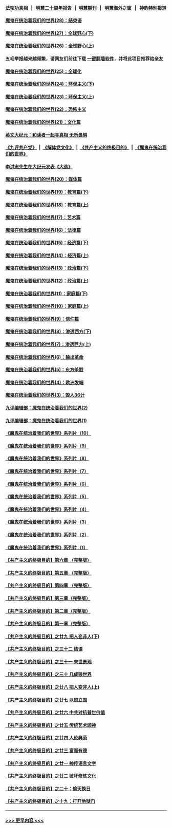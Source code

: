 #### [法轮功真相](https://github.com/gfw-breaker/truth/blob/master/README.md?t=0) &nbsp;&nbsp;|&nbsp;&nbsp; [明慧二十周年报告](https://github.com/gfw-breaker/mh-reports/blob/master/README.md?t=0) &nbsp;&nbsp;|&nbsp;&nbsp;[明慧期刊](https://github.com/gfw-breaker/mh-qikan) &nbsp;&nbsp;|&nbsp;&nbsp; [明慧海外之窗](https://github.com/gfw-breaker/mh-news/blob/master/README.md?t=0) &nbsp;&nbsp;|&nbsp;&nbsp; [神韵特别报道](https://github.com/gfw-breaker/mh-news/blob/master/shenyun.md?t=0)
#### [魔鬼在统治着我们的世界(28)：结束语](../pages/nsc422/n10936246.md?t=06260901) 
#### [魔鬼在统治着我们的世界(27)：全球野心(下)](../pages/nsc422/n10928319.md?t=06260901) 
#### [魔鬼在统治着我们的世界(26)：全球野心(上)](../pages/nsc422/n10900318.md?t=06260901) 
#### 五毛举报越来越频繁，请网友们前往下载 [一键翻墙软件](https://github.com/gfw-breaker/ssr-accounts)，并将此项目推荐给亲友
#### [魔鬼在统治着我们的世界(25)：全球化](../pages/nsc422/n10788205.md?t=06260901) 
#### [魔鬼在统治着我们的世界(24)：环保主义(下)](../pages/nsc422/n10695307.md?t=06260901) 
#### [魔鬼在统治着我们的世界(23)：环保主义(上)](../pages/nsc422/n10688613.md?t=06260901) 
#### [魔鬼在统治着我们的世界(22)：恐怖主义](../pages/nsc422/n10614727.md?t=06260901) 
#### [魔鬼在统治着我们的世界(21)：文化篇](../pages/nsc422/n10597706.md?t=06260901) 
#### [英文大纪元：和读者一起寻真相 无所畏惧](../pages/nsc422/n12542027.md?t=06260901) 
#### [《九评共产党》](https://github.com/begood0513/9ping.md/blob/master/README.md) &nbsp;|&nbsp; [《解体党文化》](../../../../jtdwh.md/blob/master/README.md)  &nbsp;|&nbsp; [《共产主义的终极目的》](../../../../gczydzjmd.md/blob/master/README.md) &nbsp;|&nbsp; [《魔鬼在统治我们的世界》](../../../../mgztzwmdsj.md/blob/master/README.md) 
#### [李洪志先生在大纪元发表《大选》](../pages/nsc422/n12534746.md?t=06260901) 
#### [魔鬼在统治着我们的世界(20)：媒体篇](../pages/nsc422/n10586579.md?t=06260901) 
#### [魔鬼在统治着我们的世界(19)：教育篇(下)](../pages/nsc422/n10564808.md?t=06260901) 
#### [魔鬼在统治着我们的世界(18)：教育篇(上)](../pages/nsc422/n10526970.md?t=06260901) 
#### [魔鬼在统治着我们的世界(17)：艺术篇](../pages/nsc422/n10499093.md?t=06260901) 
#### [魔鬼在统治着我们的世界(16)：法律篇](../pages/nsc422/n10485969.md?t=06260901) 
#### [魔鬼在统治着我们的世界(15)：经济篇(下)](../pages/nsc422/n10469975.md?t=06260901) 
#### [魔鬼在统治着我们的世界(14)：经济篇(上)](../pages/nsc422/n10457370.md?t=06260901) 
#### [魔鬼在统治着我们的世界(13)：政治篇(下)](../pages/nsc422/n10448270.md?t=06260901) 
#### [魔鬼在统治着我们的世界(12)：政治篇(上)](../pages/nsc422/n10444576.md?t=06260901) 
#### [魔鬼在统治着我们的世界(11)：家庭篇(下)](../pages/nsc422/n10440961.md?t=06260901) 
#### [魔鬼在统治着我们的世界(10)：家庭篇(上)](../pages/nsc422/n10435448.md?t=06260901) 
#### [魔鬼在统治着我们的世界(9)：信仰篇](../pages/nsc422/n10432159.md?t=06260901) 
#### [魔鬼在统治着我们的世界(8)：渗透西方(下)](../pages/nsc422/n10429603.md?t=06260901) 
#### [魔鬼在统治着我们的世界(7)：渗透西方(上)](../pages/nsc422/n10426013.md?t=06260901) 
#### [魔鬼在统治着我们的世界(6)：输出革命](../pages/nsc422/n10421536.md?t=06260901) 
#### [魔鬼在统治着我们的世界(5)：东方杀戮](../pages/nsc422/n10417707.md?t=06260901) 
#### [魔鬼在统治着我们的世界(4)：欧洲发端](../pages/nsc422/n10414890.md?t=06260901) 
#### [魔鬼在统治着我们的世界(3)：毁人36计](../pages/nsc422/n10411583.md?t=06260901) 
#### [九评编辑部：魔鬼在统治着我们的世界(2)](../pages/nsc422/n10410036.md?t=06260901) 
#### [九评编辑部：魔鬼在统治着我们的世界(1)](../pages/nsc422/n10406825.md?t=06260901) 
#### [《魔鬼在统治着我们的世界》系列片（10）](../pages/nsc422/n12292670.md?t=06260901) 
#### [《魔鬼在统治着我们的世界》系列片（9）](../pages/nsc422/n12290859.md?t=06260901) 
#### [《魔鬼在统治着我们的世界》系列片（8）](../pages/nsc422/n12287445.md?t=06260901) 
#### [《魔鬼在统治着我们的世界》系列片（7）](../pages/nsc422/n12283425.md?t=06260901) 
#### [《魔鬼在统治着我们的世界》系列片（6）](../pages/nsc422/n12282314.md?t=06260901) 
#### [《魔鬼在统治着我们的世界》系列片（5）](../pages/nsc422/n12281419.md?t=06260901) 
#### [《魔鬼在统治着我们的世界》系列片（4）](../pages/nsc422/n12274024.md?t=06260901) 
#### [《魔鬼在统治着我们的世界》系列片（3）](../pages/nsc422/n12271322.md?t=06260901) 
#### [《魔鬼在统治着我们的世界》系列片（2）](../pages/nsc422/n12269049.md?t=06260901) 
#### [《魔鬼在统治着我们的世界》系列片（1）](../pages/nsc422/n12267575.md?t=06260901) 
#### [【共产主义的终极目的】第六章 （完整版）](../pages/nsc422/n11428913.md?t=06260901) 
#### [【共产主义的终极目的】第五章 （完整版）](../pages/nsc422/n11428912.md?t=06260901) 
#### [【共产主义的终极目的】第四章 （完整版）](../pages/nsc422/n11428907.md?t=06260901) 
#### [【共产主义的终极目的】第三章（完整版）](../pages/nsc422/n11428848.md?t=06260901) 
#### [【共产主义的终极目的】第二章（完整版）](../pages/nsc422/n11428831.md?t=06260901) 
#### [【共产主义的终极目的】第一章（完整版）](../pages/nsc422/n11417651.md?t=06260901) 
#### [【共产主义的终极目的】之廿九 把人变非人(下)](../pages/nsc422/n11344140.md?t=06260901) 
#### [【共产主义的终极目的】之三十二 结语](../pages/nsc422/n11360535.md?t=06260901) 
#### [【共产主义的终极目的】之三十一 末世景观](../pages/nsc422/n11351129.md?t=06260901) 
#### [【共产主义的终极目的】之三十 几成狼世界](../pages/nsc422/n11348280.md?t=06260901) 
#### [【共产主义的终极目的】之廿八 把人变非人(上)](../pages/nsc422/n11340492.md?t=06260901) 
#### [【共产主义的终极目的】之廿七 以恨立国](../pages/nsc422/n11336944.md?t=06260901) 
#### [【共产主义的终极目的】之廿六 中共对抗普世价值](../pages/nsc422/n11324785.md?t=06260901) 
#### [【共产主义的终极目的】之廿五 传统艺术颂神](../pages/nsc422/n11296396.md?t=06260901) 
#### [【共产主义的终极目的】之廿四 人伦典范](../pages/nsc422/n11296397.md?t=06260901) 
#### [【共产主义的终极目的】之廿三 富而有德](../pages/nsc422/n11283598.md?t=06260901) 
#### [【共产主义的终极目的】之廿一 神传语言文字](../pages/nsc422/n11263265.md?t=06260901) 
#### [【共产主义的终极目的】之廿二 破坏修炼文化](../pages/nsc422/n11245728.md?t=06260901) 
#### [【共产主义的终极目的】之二十：偷天换日](../pages/nsc422/n11238846.md?t=06260901) 
#### [【共产主义的终极目的】之十九：打开地狱门](../pages/nsc422/n11206376.md?t=06260901) 

----
#### [ >>> 更早内容 <<< ](../indexes/nsc422-earlier.md)
